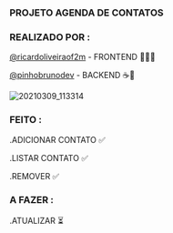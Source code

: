 

###                                                    PROJETO AGENDA DE CONTATOS


### REALIZADO POR :



<a target="_blank" href="https://github.com/ricardoliveiraof2m" >@ricardoliveiraof2m</a> - FRONTEND  🎨:man_artist:

<a target="_blank" href="https://github.com/pinhobrunodev" target =_blank >@pinhobrunodev</a> - BACKEND ☕️🧱



![20210309_113314](https://user-images.githubusercontent.com/60756219/110486597-8bf90000-80cb-11eb-8d73-bc5db678c333.gif)









### FEITO : 


.ADICIONAR CONTATO ✅

.LISTAR CONTATO  ✅

.REMOVER ✅

### A FAZER : 


.ATUALIZAR ⏳

